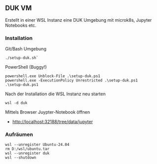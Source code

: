 ## DUK VM

Erstellt in einer WSL Instanz eine DUK Umgebung mit microk8s, Jupyter Notebooks etc.

### Installation

Git/Bash Umgebung

    ./setup-duk.sh`

PowerShell (Buggy!)

    powershell.exe Unblock-File .\setup-duk.ps1
    powershell.exe -ExecutionPolicy Unrestricted .\setup-duk.ps1
    .\setup-duk.ps1

Nach der Installation die WSL Instanz neu starten

    wsl -d duk
    
Mittels Browser Juypter-Notebook öffnen

* [http://localhost:32188/tree/data/jupyter](http://localhost:32188/tree/data/jupyter)
    
### Aufräumen

    wsl --unregister Ubuntu-24.04
    rm D:/wsl/ubuntu.tar 
    wsl --unregister duk
    wsl --shutdown
    
     